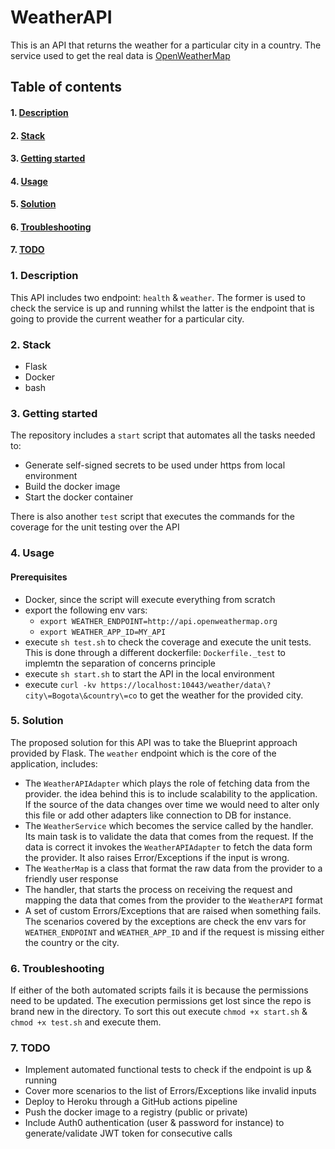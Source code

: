 # WeatherAPI

This is an API that returns the weather for a particular city in a country. The service used to get the real data is [OpenWeatherMap](http://api.openweathermap.org)   

## Table of contents

#### 1. [ Description ](#desc)

#### 2. [ Stack ](#stack)

#### 3. [ Getting started ](#getting)

#### 4. [ Usage ](#usage)

#### 5. [ Solution ](#solution)

#### 6. [ Troubleshooting ](#troubleshooting)

#### 7. [ TODO ](#todo)


<a name="desc"></a>
### 1. Description

This API includes two endpoint: `health` & `weather`. The former is used to check the service is up and running whilst the latter is the endpoint that is going to provide the current weather for a particular city.


<a name="stack"></a>
### 2. Stack

- Flask
- Docker
- bash

<a name="getting"></a>
### 3. Getting started

The repository includes a `start` script that automates all the tasks needed to:
- Generate self-signed secrets to be used under https from local environment
- Build the docker image
- Start the docker container

There is also another `test` script that executes the commands for the coverage for the unit testing over the API

<a name="usage"></a>
### 4. Usage

#### Prerequisites

- Docker, since the script will execute everything from scratch
- export the following env vars:
  - `export WEATHER_ENDPOINT=http://api.openweathermap.org`
  - `export WEATHER_APP_ID=MY_API`
- execute `sh test.sh` to check the coverage and execute the unit tests. This is done through a different dockerfile: `Dockerfile._test` to implemtn the separation of concerns principle
- execute `sh start.sh`  to start the API in the local environment
- execute `curl -kv https://localhost:10443/weather/data\?city\=Bogota\&country\=co` to get the weather for the provided city.

<a name="solution"></a>
### 5. Solution
The proposed solution for this API was to take the Blueprint approach provided by Flask. The `weather` endpoint which is the core of the application, includes:
- The `WeatherAPIAdapter` which plays the role of fetching data from the provider. the idea behind this is to include scalability to the application. If the source of the data changes over time we would need to alter only this file or add other adapters like connection to DB for instance.
- The `WeatherService` which becomes the service called by the handler. Its main task is to validate the data that comes from the request. If the data is correct it invokes the `WeatherAPIAdapter` to fetch the data form the provider. It also raises Error/Exceptions if the input is wrong.
- The `WeatherMap` is a class that format the raw data from the provider to a friendly user response
- The handler, that starts the process on receiving the request and mapping the data that comes from the provider to the `WeatherAPI` format
- A set of custom Errors/Exceptions that are raised when something fails. The scenarios covered by the exceptions are check the env vars for `WEATHER_ENDPOINT` and `WEATHER_APP_ID` and if the request is missing either the country or the city.

<a name="troubleshooting"></a>
### 6. Troubleshooting
If either of the both automated scripts fails it is because the permissions need to be updated. The execution permissions get lost since the repo is brand new in the directory. To sort this out execute `chmod +x start.sh` & `chmod +x test.sh` and execute them.

<a name="todo"></a>
### 7. TODO
- Implement automated functional tests to check if the endpoint is up & running
- Cover more scenarios to the list of Errors/Exceptions like invalid inputs
- Deploy to Heroku through a GitHub actions pipeline
- Push the docker image to a registry (public or private)
- Include Auth0 authentication (user & password for instance) to generate/validate JWT token for consecutive calls